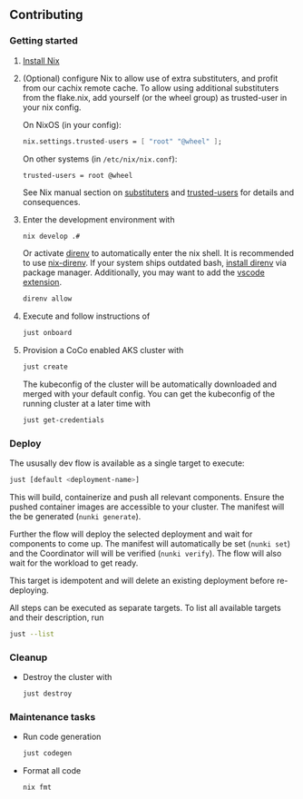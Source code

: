 ## Contributing

### Getting started

1. [Install Nix](https://zero-to-nix.com/concepts/nix-installer)

2. (Optional) configure Nix to allow use of extra substituters, and profit from our
    cachix remote cache. To allow using additional substituters from the flake.nix,
    add yourself (or the wheel group) as trusted-user in your nix config.

    On NixOS (in your config):

    ```nix
    nix.settings.trusted-users = [ "root" "@wheel" ];
    ```

    On other systems (in `/etc/nix/nix.conf`):

    ```
    trusted-users = root @wheel
    ```

    See Nix manual section on [substituters](https://nixos.org/manual/nix/stable/command-ref/conf-file.html#conf-substituters)
    and [trusted-users](https://nixos.org/manual/nix/stable/command-ref/conf-file.html#conf-trusted-users) for details and
    consequences.

3. Enter the development environment with

    ```sh
    nix develop .#
    ```

   Or activate [direnv](https://direnv.net/) to automatically enter the nix shell.
   It is recommended to use [nix-direnv](https://github.com/nix-community/nix-direnv).
   If your system ships outdated bash, [install direnv](https://direnv.net/docs/installation.html) via package manager.
   Additionally, you may want to add the [vscode extension](https://github.com/direnv/direnv-vscode).

   ```sh
   direnv allow
   ```

4. Execute and follow instructions of

    ```sh
    just onboard
    ```

5. Provision a CoCo enabled AKS cluster with

    ```sh
    just create
    ```

    The kubeconfig of the cluster will be automatically downloaded and merged with your default config.
    You can get the kubeconfig of the running cluster at a later time with

    ```sh
    just get-credentials
    ```

### Deploy

The ususally dev flow is available as a single target to execute:

```sh
just [default <deployment-name>]
```

This will build, containerize and push all relevant components.
Ensure the pushed container images are accessible to your cluster.
The manifest will the be generated (`nunki generate`).

Further the flow will deploy the selected deployment and wait for components to come up.
The manifest will automatically be set (`nunki set`) and the Coordinator will will be verified
(`nunki verify`). The flow will also wait for the workload to get ready.

This target is idempotent and will delete an existing deployment before re-deploying.

All steps can be executed as separate targets. To list all available targets and their description, run

```sh
just --list
```

### Cleanup

- Destroy the cluster with

    ```sh
    just destroy
    ```

### Maintenance tasks

- Run code generation

    ```sh
    just codegen
    ```

- Format all code

    ```sh
    nix fmt
    ```
